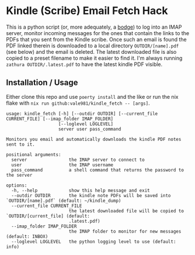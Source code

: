 # Kindle (Scribe) Email Fetch Hack

This is a python script (or, more adequately, a
[bodge](https://www.youtube.com/watch?v=lIFE7h3m40U)) to log into an
IMAP server, monitor incoming messages for the ones that contain the
links to the PDFs that you sent from the Kindle scribe. Once such an
email is found the PDF linked therein is downloaded to a local
directory `OUTDIR/[name].pdf` (see below) and the email is
deleted. The latest downloaded file is also copied to a preset
filename to make it easier to find it. I'm always running `zathura
OUTDIR/.latest.pdf` to have the latest kindle PDF visible.

## Installation / Usage

Either clone this repo and use `poerty install` and the like or run the nix flake with `nix run github:vale981/kindle_fetch -- [args]`.

```
usage: kindle_fetch [-h] [--outdir OUTDIR] [--current_file CURRENT_FILE] [--imap_folder IMAP_FOLDER]
                    [--loglevel LOGLEVEL]
                    server user pass_command

Monitors you email and automatically downloads the kindle PDF notes sent to it.

positional arguments:
  server                the IMAP server to connect to
  user                  the IMAP username
  pass_command          a shell command that returns the password to the server

options:
  -h, --help            show this help message and exit
  --outdir OUTDIR       the kindle note PDFs will be saved into `OUTDIR/[name].pdf` (default: ~/kindle_dump)
  --current_file CURRENT_FILE
                        the latest downloaded file will be copied to `OUTDIR/[current_file] (default:
                        .latest.pdf)
  --imap_folder IMAP_FOLDER
                        the IMAP folder to monitor for new messages (default: INBOX)
  --loglevel LOGLEVEL   the python logging level to use (default: info)
```
